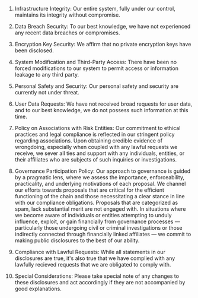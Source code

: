 1. Infrastructure Integrity: Our entire system, fully under our control, maintains its integrity without compromise.

2. Data Breach Security: To our best knowledge, we have not experienced any recent data breaches or compromises.

3. Encryption Key Security: We affirm that no private encryption keys have been disclosed.

4. System Modification and Third-Party Access: There have been no forced modifications to our system to permit access or information leakage to any third party.

5. Personal Safety and Security: Our personal safety and security are currently not under threat.

6. User Data Requests: We have not received broad requests for user data, and to our best knowledge, we do not possess such information at this time.

7. Policy on Associations with Risk Entities: Our commitment to ethical practices and legal compliance is reflected in our stringent policy regarding associations. Upon obtaining credible evidence of wrongdoing, especially when coupled with any lawful requests we receive, we sever all ties and support with any individuals, entities, or their affiliates who are subjects of such inquiries or investigations.

8. Governance Participation Policy: Our approach to governance is guided by a pragmatic lens, where we assess the importance, enforceability, practicality, and underlying motivations of each proposal. We channel our efforts towards proposals that are critical for the efficient functioning of the chain and those necessitating a clear stance in line with our compliance obligations. Proposals that are categorized as spam, lack substantial merit are not engaged with. In situations where we become aware of individuals or entities attempting to unduly influence, exploit, or gain financially from governance processes — particularly those undergoing civil or criminal investigations or those indirectly connected through financially linked affiliates — we commit to making public disclosures to the best of our ability.

9. Compliance with Lawful Requests: While all statements in our disclosures are true, it's also true that we have complied with any lawfully recieved requests that we are obligated to comply with.

10. Special Considerations: Please take special note of any changes to these disclosures and act accordingly if they are not accompanied by good explanations.

